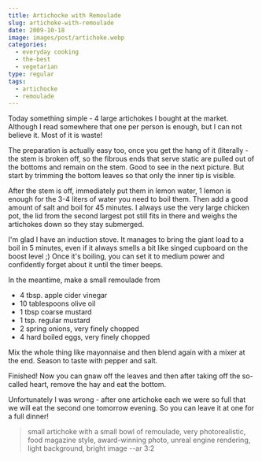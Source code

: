 ```yaml
---
title: Artichocke with Remoulade
slug: artichoke-with-remoulade
date: 2009-10-18
image: images/post/artichoke.webp
categories: 
  - everyday cooking
  - the-best
  - vegetarian
type: regular
tags: 
  - artichocke
  - remoulade
---
```


Today something simple - 4 large artichokes I bought at the market. Although I read somewhere that one per person is enough, but I can not believe it. Most of it is waste!

The preparation is actually easy too, once you get the hang of it (literally - the stem is broken off, so the fibrous ends that serve static are pulled out of the bottoms and remain on the stem. Good to see in the next picture. But start by trimming the bottom leaves so that only the inner tip is visible.

After the stem is off, immediately put them in lemon water, 1 lemon is enough for the 3-4 liters of water you need to boil them. Then add a good amount of salt and boil for 45 minutes. I always use the very large chicken pot, the lid from the second largest pot still fits in there and weighs the artichokes down so they stay submerged.

I'm glad I have an induction stove. It manages to bring the giant load to a boil in 5 minutes, even if it always smells a bit like singed cupboard on the boost level ;) Once it's boiling, you can set it to medium power and confidently forget about it until the timer beeps.

In the meantime, make a small remoulade from

* 4 tbsp. apple cider vinegar 
* 10 tablespoons olive oil 
* 1 tbsp coarse mustard 
* 1 tsp. regular mustard 
* 2 spring onions, very finely chopped 
* 4 hard boiled eggs, very finely chopped

Mix the whole thing like mayonnaise and then blend again with a mixer at the end. Season to taste with pepper and salt.

Finished! Now you can gnaw off the leaves and then after taking off the so-called heart, remove the hay and eat the bottom.

Unfortunately I was wrong - after one artichoke each we were so full that we will eat the second one tomorrow evening. So you can leave it at one for a full dinner!

> small artichoke with a small bowl of remoulade, very photorealistic, food magazine style, award-winning photo, unreal engine rendering, light background, bright image --ar 3:2